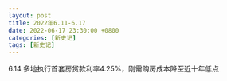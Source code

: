 ```yaml
---
layout: post
title: 2022年6.11-6.17
date: 2022-06-17 23:30:00 +0800
categories: [新史记]
tags: [新史记]
---
```

6.14 多地执行首套房贷款利率4.25%，刚需购房成本降至近十年低点